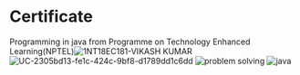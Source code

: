 # Certificate
Programming in java from Programme on Technology Enhanced Learning(NPTEL)![1NT18EC181-VIKASH KUMAR](https://user-images.githubusercontent.com/73949903/149546117-c45be771-cba8-4aa2-a4bd-53b2b56bde59.jpg)
![UC-2305bd13-fe1c-424c-9bf8-d1789dd1c6dd](https://user-images.githubusercontent.com/73949903/122503846-c94c2280-d016-11eb-8956-f6f1b13cdb82.jpg)
![problem solving](https://user-images.githubusercontent.com/73949903/122503867-cea96d00-d016-11eb-833a-7bb29d580c92.png)
![java](https://user-images.githubusercontent.com/73949903/122503880-d10bc700-d016-11eb-8a19-df3a29cd141d.png)
